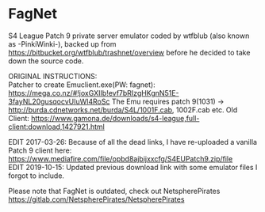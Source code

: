 # FagNet

S4 League Patch 9 private server emulator coded by wtfblub (also known as -PinkiWinki-), backed up from https://bitbucket.org/wtfblub/trashnet/overview before he decided to take down the source code.

ORIGINAL INSTRUCTIONS:\
Patcher to create Emuclient.exe(PW: fagnet): https://mega.co.nz/#!joxGXIIb!evf7bRIzgHKgnN51E-3fayNL20gusqocvUIuWl4RoSc The Emu requires patch 9(1031) -> http://burda.cdnetworks.net/burda/S4L/1001F.cab, 1002F.cab etc. Old Client: https://www.gamona.de/downloads/s4-league,full-client:download,1427921.html

EDIT 2017-03-26: Because of all the dead links, I have re-uploaded a vanilla Patch 9 client here: https://www.mediafire.com/file/opbd8ajbijxxcfg/S4EUPatch9.zip/file \
EDIT 2019-10-15: Updated previous download link with some emulator files I forgot to include.

Please note that FagNet is outdated, check out NetspherePirates https://gitlab.com/NetspherePirates/NetspherePirates

